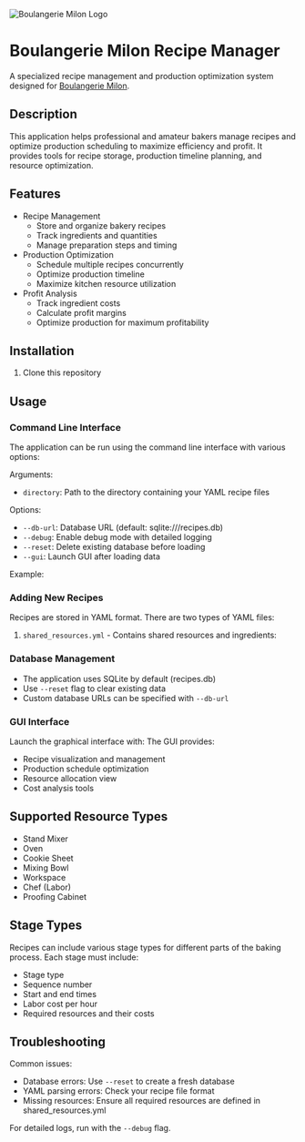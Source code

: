 ![Boulangerie Milon Logo](assets/hot_plate_logo.avif)

# Boulangerie Milon Recipe Manager

A specialized recipe management and production optimization system designed
for [Boulangerie Milon](https://www.hotplate.com/boulangeriemilon).

## Description

This application helps professional and amateur bakers manage recipes and optimize production scheduling to maximize efficiency and
profit. It provides tools for recipe storage, production timeline planning, and resource optimization.

## Features

- Recipe Management
    - Store and organize bakery recipes
    - Track ingredients and quantities
    - Manage preparation steps and timing
- Production Optimization
    - Schedule multiple recipes concurrently
    - Optimize production timeline
    - Maximize kitchen resource utilization
- Profit Analysis
    - Track ingredient costs
    - Calculate profit margins
    - Optimize production for maximum profitability

## Installation

1. Clone this repository

## Usage

### Command Line Interface

The application can be run using the command line interface with various options:

Arguments:
- `directory`: Path to the directory containing your YAML recipe files

Options:
- `--db-url`: Database URL (default: sqlite:///recipes.db)
- `--debug`: Enable debug mode with detailed logging
- `--reset`: Delete existing database before loading
- `--gui`: Launch GUI after loading data

Example:

### Adding New Recipes

Recipes are stored in YAML format. There are two types of YAML files:

1. `shared_resources.yml` - Contains shared resources and ingredients:

### Database Management

- The application uses SQLite by default (recipes.db)
- Use `--reset` flag to clear existing data
- Custom database URLs can be specified with `--db-url`

### GUI Interface

Launch the graphical interface with:
The GUI provides:
- Recipe visualization and management
- Production schedule optimization
- Resource allocation view
- Cost analysis tools

## Supported Resource Types

- Stand Mixer
- Oven
- Cookie Sheet
- Mixing Bowl
- Workspace
- Chef (Labor)
- Proofing Cabinet

## Stage Types

Recipes can include various stage types for different parts of the baking process. Each stage must include:
- Stage type
- Sequence number
- Start and end times
- Labor cost per hour
- Required resources and their costs

## Troubleshooting

Common issues:
- Database errors: Use `--reset` to create a fresh database
- YAML parsing errors: Check your recipe file format
- Missing resources: Ensure all required resources are defined in shared_resources.yml

For detailed logs, run with the `--debug` flag.